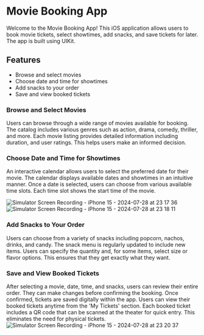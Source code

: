 # Movie Booking App

Welcome to the Movie Booking App! This iOS application allows users to book movie tickets, select showtimes, add snacks, and save tickets for later. The app is built using UIKit.

## Features

- Browse and select movies
- Choose date and time for showtimes
- Add snacks to your order
- Save and view booked tickets

### Browse and Select Movies
Users can browse through a wide range of movies available for booking. The catalog includes various genres such as action, drama, comedy, thriller, and more.
Each movie listing provides detailed information including duration, and user ratings. This helps users make an informed decision.


### Choose Date and Time for Showtimes
An interactive calendar allows users to select the preferred date for their movie. The calendar displays available dates and showtimes in an intuitive manner.
Once a date is selected, users can choose from various available time slots. Each time slot shows the start time of the movie.

![Simulator Screen Recording - iPhone 15 - 2024-07-28 at 23 17 36](https://github.com/user-attachments/assets/86c8d587-fcc4-4e98-b04b-7a31b3c1a9d0)
![Simulator Screen Recording - iPhone 15 - 2024-07-28 at 23 18 11](https://github.com/user-attachments/assets/efa90758-3418-403f-82fa-b10de845aa4c)

### Add Snacks to Your Order
Users can choose from a variety of snacks including popcorn, nachos, drinks, and candy. The snack menu is regularly updated to include new items.
Users can specify the quantity and, for some items, select size or flavor options. This ensures that they get exactly what they want.


### Save and View Booked Tickets
After selecting a movie, date, time, and snacks, users can review their entire order. They can make changes before confirming the booking.
Once confirmed, tickets are saved digitally within the app. Users can view their booked tickets anytime from the 'My Tickets' section.
Each booked ticket includes a QR code that can be scanned at the theater for quick entry. This eliminates the need for physical tickets.
![Simulator Screen Recording - iPhone 15 - 2024-07-28 at 23 20 37](https://github.com/user-attachments/assets/894b5dbc-758c-43f3-bc46-e0b3219d3516)



